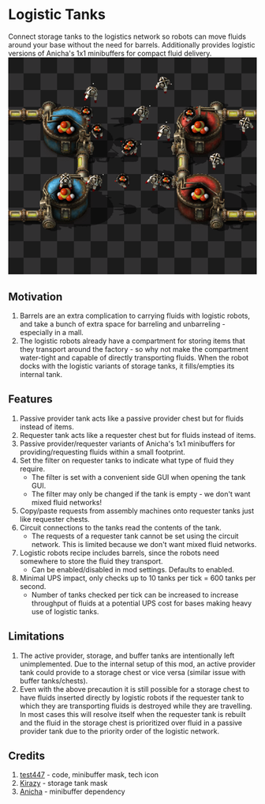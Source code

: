 # Logistic Tanks
Connect storage tanks to the logistics network so robots can move fluids around your base without the need for barrels. Additionally provides logistic versions of Anicha's 1x1 minibuffers for compact fluid delivery.
![](mod-portal/between_tanks.png)

## Motivation
1. Barrels are an extra complication to carrying fluids with logistic robots, and take a bunch of extra space for barreling and unbarreling - especially in a mall.
2. The logistic robots already have a compartment for storing items that they transport around the factory - so why not make the compartment water-tight and capable of directly transporting fluids. When the robot docks with the logistic variants of storage tanks, it fills/empties its internal tank.

## Features
1. Passive provider tank acts like a passive provider chest but for fluids instead of items.
2. Requester tank acts like a requester chest but for fluids instead of items.
2. Passive provider/requester variants of Anicha's 1x1 minibuffers for providing/requesting fluids within a small footprint.
3. Set the filter on requester tanks to indicate what type of fluid they require.
    - The filter is set with a convenient side GUI when opening the tank GUI.
    - The filter may only be changed if the tank is empty - we don't want mixed fluid networks!
4. Copy/paste requests from assembly machines onto requester tanks just like requester chests.
5. Circuit connections to the tanks read the contents of the tank.
    - The requests of a requester tank cannot be set using the circuit network. This is limited because we don't want mixed fluid networks.
6. Logistic robots recipe includes barrels, since the robots need somewhere to store the fluid they transport.
    - Can be enabled/disabled in mod settings. Defaults to enabled.
7. Minimal UPS impact, only checks up to 10 tanks per tick = 600 tanks per second.
    - Number of tanks checked per tick can be increased to increase throughput of fluids at a potential UPS cost for bases making heavy use of logistic tanks.

## Limitations
1. The active provider, storage, and buffer tanks are intentionally left unimplemented. Due to the internal setup of this mod, an active provider tank could provide to a storage chest or vice versa (similar issue with buffer tanks/chests).
2. Even with the above precaution it is still possible for a storage chest to have fluids inserted directly by logistic robots if the requester tank to which they are transporting fluids is destroyed while they are travelling. In most cases this will resolve itself when the requester tank is rebuilt and the fluid in the storage chest is prioritized over fluid in a passive provider tank due to the priority order of the logistic network.

## Credits
1. [test447](https://mods.factorio.com/user/test447) - code, minibuffer mask, tech icon
2. [Kirazy](https://mods.factorio.com/user/Kirazy) - storage tank mask
3. [Anicha](https://mods.factorio.com/user/Anicha) - minibuffer dependency
